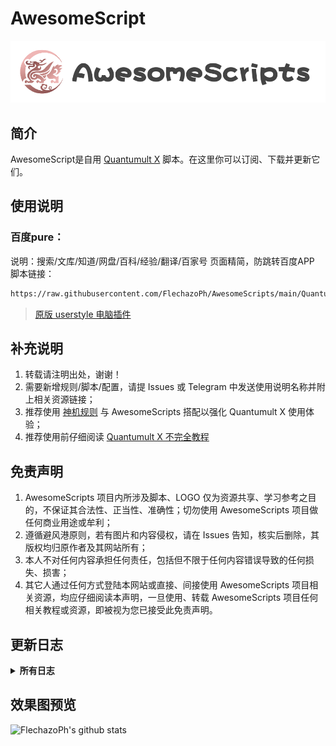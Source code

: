 # AwesomeScript
![Logo](https://github.com/FlechazoPh/AwesomeScripts/blob/main/Assets/Logo.PNG)

## 简介

AwesomeScript是自用  [Quantumult X](https://github.com/crossutility/Quantumult-X/) 脚本。在这里你可以订阅、下载并更新它们。

## 使用说明

### 百度pure：
说明：搜索/文库/知道/网盘/百科/经验/翻译/百家号 页面精简，防跳转百度APP
脚本链接：
```bash
https://raw.githubusercontent.com/FlechazoPh/AwesomeScripts/main/QuantumultX/Scripts/pure.baidu.user.js
```
> [原版 userstyle 电脑插件](https://userstyles.org/styles/173673/pure)

## 补充说明
1. 转载请注明出处，谢谢！<br>
2. 需要新增规则/脚本/配置，请提 Issues 或 Telegram 中发送使用说明名称并附上相关资源链接；<br>
3. 推荐使用 [神机规则](https://github.com/DivineEngine/Profiles/tree/master/Quantumult) 与 AwesomeScripts 搭配以强化 Quantumult X 使用体验；<br>
4. 推荐使用前仔细阅读 [Quantumult X 不完全教程](https://www.notion.so/Quantumult-X-1d32ddc6e61c4892ad2ec5ea47f00917)

## 免责声明
1. AwesomeScripts 项目内所涉及脚本、LOGO 仅为资源共享、学习参考之目的，不保证其合法性、正当性、准确性；切勿使用 AwesomeScripts 项目做任何商业用途或牟利；<br>
2. 遵循避风港原则，若有图片和内容侵权，请在 Issues 告知，核实后删除，其版权均归原作者及其网站所有；<br>
3. 本人不对任何内容承担任何责任，包括但不限于任何内容错误导致的任何损失、损害；<br>
4. 其它人通过任何方式登陆本网站或直接、间接使用 AwesomeScripts 项目相关资源，均应仔细阅读本声明，一旦使用、转载 AwesomeScripts 项目任何相关教程或资源，即被视为您已接受此免责声明。<br>
</details>

## 更新日志
<details>
<summary><strong>所有日志</strong></summary><br>
<strong>v1.0</strong><br>
2022-01-07<br>
* 更新脚本<br>
1. 更新 pure 百度
<br>

2022-01-07
更新 pure 百度

</details>

## 效果图预览



![FlechazoPh's github stats](https://github-readme-stats.vercel.app/api?username=FlechazoPh&show_icons=true&theme=vue-dark)
